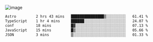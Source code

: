 ![image](https://github-profile-trophy.vercel.app/?username=CMOISDEAD&theme=kimbie_dark&row=1&no-frame=true&margin-w=15&margin-h=15)
<!--START_SECTION:waka-->

```txt
Astro         2 hrs 43 mins   ███████████████▒░░░░░░░░░   61.41 %
TypeScript    1 hr 4 mins     ██████░░░░░░░░░░░░░░░░░░░   24.07 %
conf          18 mins         █▓░░░░░░░░░░░░░░░░░░░░░░░   07.13 %
JavaScript    15 mins         █▒░░░░░░░░░░░░░░░░░░░░░░░   05.66 %
JSON          3 mins          ▒░░░░░░░░░░░░░░░░░░░░░░░░   01.33 %
```

<!--END_SECTION:waka--> 
